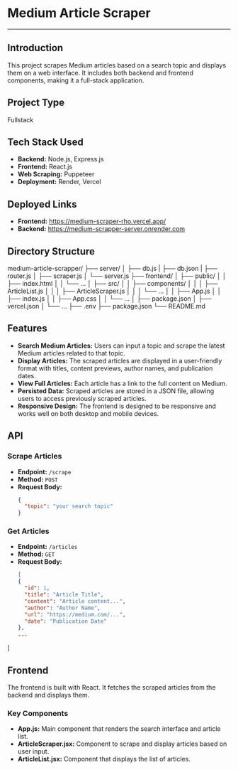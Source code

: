 # Medium Article Scraper

----------------------------------------------------------------------------------------------------------------------------------------------------------------------------------

## Introduction

This project scrapes Medium articles based on a search topic and displays them on a web interface. It includes both backend and frontend components, making it a full-stack application.


## Project Type
 Fullstack

## Tech Stack Used

- **Backend:** Node.js, Express.js
- **Frontend:** React.js
- **Web Scraping:** Puppeteer
- **Deployment:** Render, Vercel

## Deployed Links

- **Frontend:** https://medium-scraper-rho.vercel.app/
- **Backend:** https://medium-scrapper-server.onrender.com


## Directory Structure
medium-article-scrapper/
├── server/
│   ├── db.js
|   ├── db.json
|   ├── router.js
│   ├── scraper.js
│   └── server.js
├── frontend/
│   ├── public/
│   │   ├── index.html
│   │   └── ...
│   ├── src/
│   │   ├── components/
│   │   │   ├── ArticleList.js
│   │   │   ├── ArticleScraper.js
│   │   │   └── ...
│   │   ├── App.js
│   │   ├── index.js
│   │   ├── App.css
│   │   └── ...
│   ├── package.json
│   ├── vercel.json
│   └── ...
├── .env
├── package.json
└── README.md

## Features

- **Search Medium Articles:** Users can input a topic and scrape the latest Medium articles related to that topic.
- **Display Articles:** The scraped articles are displayed in a user-friendly format with titles, content previews, author names, and publication dates.
- **View Full Articles:** Each article has a link to the full content on Medium.
- **Persisted Data:** Scraped articles are stored in a JSON file, allowing users to access previously scraped articles.
- **Responsive Design:** The frontend is designed to be responsive and works well on both desktop and mobile devices.

## API

### Scrape Articles
- **Endpoint:** `/scrape`
- **Method:** `POST`
- **Request Body:**
  ```json
  {
    "topic": "your search topic"
  }

### Get Articles
- **Endpoint:** `/articles`
- **Method:** `GET`
- **Request Body:**
  ```json
  [
  {
    "id": 1,
    "title": "Article Title",
    "content": "Article content...",
    "author": "Author Name",
    "url": "https://medium.com/...",
    "date": "Publication Date"
  },
  ...
]

## Frontend

The frontend is built with React. It fetches the scraped articles from the backend and displays them.

### Key Components

- **App.js:** Main component that renders the search interface and article list.
- **ArticleScraper.jsx:** Component to scrape and display articles based on user input.
- **ArticleList.jsx:** Component that displays the list of articles.



